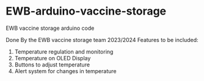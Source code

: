 # EWB-arduino-vaccine-storage
EWB vaccine storage arduino code

Done By the EWB vaccine storage team 2023/2024
Features to be included:
1. Temperature regulation and monitoring
2. Temperature on OLED Display
3. Buttons to adjust temperature
4. Alert system for changes in temperature
